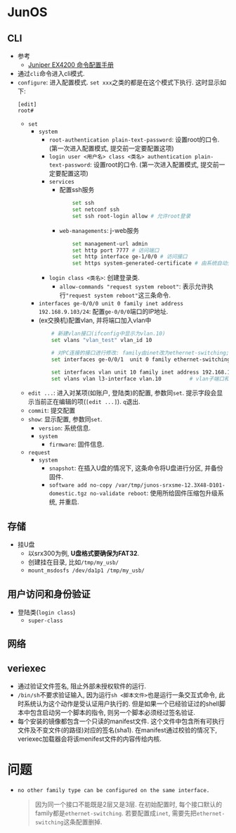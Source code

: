 # JunOS
## CLI
* 参考
    * [Juniper EX4200 命令配置手册](https://cnblogs.com/chenfuhai/p/14683296.html)
* 通过`cli`命令进入cli模式. 
* `configure`: 进入配置模式. `set xxx`之类的都是在这个模式下执行. 这时显示如下: 
    ```
    [edit]
    root# 
    ```
    * `set`
        * `system`
            * `root-authentication plain-text-password`: 设置root的口令. (第一次进入配置模式, 提交前一定要配置这项)
            * `login user <用户名> class <类名> authentication plain-text-password`: 设置root的口令. (第一次进入配置模式, 提交前一定要配置这项)
            * `services`
                * 配置ssh服务
                    ```sh
                        set ssh
                        set netconf ssh
                        set ssh root-login allow # 允许root登录
                    ```
                * `web-managements`: j-web服务
                    ```sh
                        set management-url admin
                        set http port 7777 # 访问端口
                        set http interface ge-1/0/0 # 访问接口
                        set https system-generated-certificate # 由系统自动生成X.509证书
                    ```
            * `login class <类名>`: 创建登录类. 
                * `allow-commands "request system reboot"`: 表示允许执行`"request system reboot"`这三条命令. 
        * `interfaces ge-0/0/0 unit 0 family inet address 192.168.9.103/24`: 配置`ge-0/0/0`端口的IP地址. 
        * (ex交换机)配置vlan, 并将端口加入vlan中
            ```sh
                # 新建vlan接口(ifconfig中显示为vlan.10)
                set vlans "vlan_test" vlan_id 10

                # 对PC连接的接口进行修改: family由inet改为ethernet-switching; 将其加入id为10的vlan
                set interfaces ge-0/0/1  unit 0 family ethernet-switching port-mode access vlan members 10

                set interfaces vlan unit 10 family inet address 192.168.1.1/24 # 给vlan.10接口设置网段
                set vlans vlan l3-interface vlan.10         # vlan子端口和VLAN对应起来
            ```
    * `edit ...`: 进入对某项(如账户, 登陆类)的配置, 参数同`set`. 提示字段会显示当前正在编辑的项(`[edit ...]`). `q`退出. 
    * `commit`: 提交配置
    * `show`: 显示配置, 参数同`set`. 
        * `version`: 系统信息. 
        * `system`
            * `firmware`: 固件信息. 
    * `request`
        * `system`
            * `snapshot`: 在插入U盘的情况下, 这条命令将U盘进行分区, 并备份固件. 
            * `software add no-copy /var/tmp/junos-srxsme-12.3X48-D101-domestic.tgz no-validate reboot`: 使用所给固件压缩包升级系统, 并重启. 

## 存储
* 挂U盘
    * 以srx300为例, **U盘格式要确保为FAT32**. 
    * 创建挂在目录, 比如`/tmp/my_usb/`
    * `mount_msdosfs /dev/da1p1 /tmp/my_usb/`


## 用户访问和身份验证
* 登陆类(`login class`)
    * `super-class`

## 网络

## veriexec
* 通过验证文件签名, 阻止外部未授权软件的运行. 
* `/bin/sh`不要求验证输入, 因为运行`sh <脚本文件>`也是运行一条交互式命令, 此时系统认为这个动作是受认证用户执行的. 但是如果一个已经验证过的shell脚本中包含启动另一个脚本的指令, 则另一个脚本必须经过签名验证. 
* 每个安装的镜像都包含一个只读的manifest文件. 这个文件中包含所有可执行文件及不变文件(的路径)对应的签名(sha1). 在manifest通过校验的情况下, veriexec加载器会将该menifest文件的内容传给内核. 

# 问题
* `no other family type can be configured on the same interface.`
    > 因为同一个接口不能既是2层又是3层. 在初始配置时, 每个接口默认的family都是`ethernet-switching`. 若要配置成`inet`, 需要先把`ethernet-switching`这条配置删掉. 